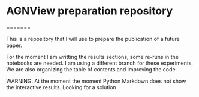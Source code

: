 # AGNView preparation repository

=======

This is a repository that I will use to prepare the publication of a future paper. 

For the moment I am writting the results sections, some re-runs in the notebooks are needed. I am using a different branch for these experiments. We are also organizing the table of contents and improving the code.

WARNING: At the moment the moment Python Markdown does not show the interactive results. Looking for a solution 
